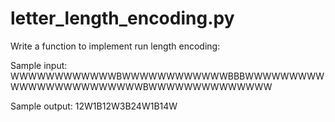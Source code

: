 # letter_length_encoding.py

Write a function to implement run length encoding:

Sample input: WWWWWWWWWWWWBWWWWWWWWWWWWBBBWWWWWWWWWWWWWWWWWWWWWWWWBWWWWWWWWWWWWWW

Sample output: 12W1B12W3B24W1B14W
